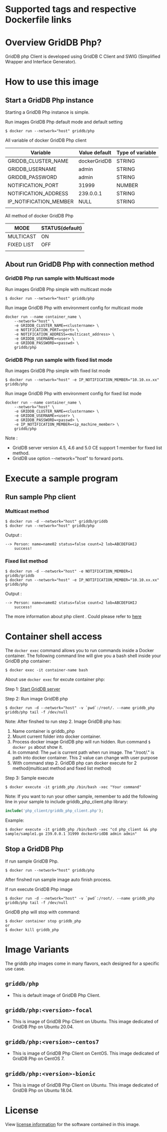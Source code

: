 # Supported tags and respective Dockerfile links

# Overview GridDB Php?

GridDB php Client is developed using GridDB C Client and SWIG (Simplified Wrapper and Interface Generator).

# How to use this image

## Start a GridDB Php instance

Starting a GridDB Php instance is simple.

Run images GridDB Php default mode and default setting
```console
$ docker run --network="host" griddb/php
```
All variable of docker GridDB Php client

  | Variable              | Value default  | Type of variable |
  |-----------------------|----------------|------------------|
  | GRIDDB_CLUSTER_NAME   | dockerGridDB   | STRING           |
  | GRIDDB_USERNAME       | admin          | STRING           |
  | GRIDDB_PASSWORD       | admin          | STRING           |
  | NOTIFICATION_PORT     | 31999          | NUMBER           |
  | NOTIFICATION_ADDRESS  | 239.0.0.1      | STRING           |
  | IP_NOTIFICATION_MEMBER| NULL           | STRING           |
  |                       |                |                  |

All method of docker GridDB Php

  | MODE        | STATUS(default) |
  |-------------|-----------------|
  | MULTICAST   |        ON       |
  | FIXED LIST  |        OFF      |
  |             |                 |

## About run GridDB Php with connection method

### GridDB Php run sample with Multicast mode

Run images GridDB Php simple with multicast mode
```console
$ docker run --network="host" griddb/php
```
Run image GridDB Php with environment config for multicast mode

```console
docker run --name container_name \
    --network="host" \
    -e GRIDDB_CLUSTER_NAME=<clustername> \
    -e NOTIFICATION_PORT=<port> \
    -e NOTIFICATION_ADDRESS=<multicast_address> \
    -e GRIDDB_USERNAME=<user> \
    -e GRIDDB_PASSWORD=<passwd> \
    griddb/php
```

### GridDB Php run sample with fixed list mode

Run images GridDB Php simple with fixed list mode
```console
$ docker run --network="host" -e IP_NOTIFICATION_MEMBER="10.10.xx.xx" griddb/php
```

Run image GridDB Php with environment config for fixed list mode

```console
docker run --name container_name \
    --network="host" \
    -e GRIDDB_CLUSTER_NAME=<clustername> \
    -e GRIDDB_USERNAME=<user> \
    -e GRIDDB_PASSWORD=<passwd> \
    -e IP_NOTIFICATION_MEMBER=<ip_machine_member> \
    griddb/php
```
Note :
* GridDB server version 4.5, 4.6 and 5.0 CE support 1 member for fixed list method.
* GridDB use option --network="host" to forward ports.

# Execute a sample program

## Run sample Php client

### Multicast method

```console
$ docker run -d --network="host" griddb/griddb
$ docker run --network="host" griddb/php
```
Output :
```
--> Person: name=name02 status=false count=2 lob=ABCDEFGHIJ
    success!
```

### Fixed list method

```console
$ docker run -d --network="host" -e NOTIFICATION_MEMBER=1 griddb/griddb
$ docker run --network="host" -e IP_NOTIFICATION_MEMBER="10.10.xx.xx" griddb/php
```
Output :
```
--> Person: name=name02 status=false count=2 lob=ABCDEFGHIJ
    success!
```

The more information about php client . Could please refer to [here](https://github.com/griddb/php_client)

# Container shell access

The `docker exec` command allows you to run commands inside a Docker container. The following command line will give you a bash shell inside your GridDB php container:

```console
$ docker exec -it container-name bash
```

About use `docker exec` for excute container php:

Step 1: [Start GridDB server](https://github.com/griddb/griddb-docker)

Step 2: Run image GridDB php

```console
$ docker run -d --network="host" -v `pwd`:/root/. --name griddb_php griddb/php tail -f /dev/null
```

Note: After finshed to run step 2. Image GridDB php has:

1. Name container is griddb_php
2. Mount current folder into docker container.
3. Process docker image GridDB php will run hidden. Run command ```$ docker ps``` about show it.
4. In command: The `pwd` is current path when run image. The "/root/." is path into docker container. This 2 value can change with user purpose
5. With command step 2. GridDB php can docker execute for 2 method(multicast method and fixed list method)

Step 3: Sample execute
```consol
$ docker execute -it griddb_php /bin/bash -xec "Your command"
```
Note: If you want to run your other sample, remember to add the following line in your sample to include griddb_php_client.php library:
```php
include('php_client/griddb_php_client.php');
```

Example:
```consol
$ docker execute -it griddb_php /bin/bash -xec "cd php_client && php sample/sample1.go 239.0.0.1 31999 dockerGridDB admin admin"
```

## Stop a GridDB Php

If run sample GridDB Php.

```console
$ docker run --network="host" griddb/php
```
After finshed run sample image auto finish process.

If run execute GridDB Php image
```console
$ docker run -d --network="host" -v `pwd`:/root/. --name griddb_php griddb/php tail -f /dev/null
```
GridDB php will stop with command:

```console
$ docker container stop griddb_php
or
$ docker kill griddb_php
```

# Image Variants

The griddb php images come in many flavors, each designed for a specific use case.

## ```griddb/php```
* This is default image of GridDB Php Client.

## ```griddb/php:<version>-focal```
* This is image of GridDB Php Client on Ubuntu. This image dedicated of GridDB Php on Ubuntu 20.04.

## ```griddb/php:<version>-centos7```
* This is image of GridDB Php Client on CentOS. This image dedicated of GridDB Php on CentOS 7.

## ```griddb/php:<version>-bionic```
* This is image of GridDB Php Client on Ubuntu. This image dedicated of GridDB Php on Ubuntu 18.04.

# License

View [license information](https://github.com/griddb/griddb#license) for the software contained in this image.
